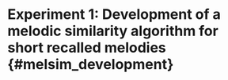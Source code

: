 

# Experiment 1: Development of a melodic similarity algorithm for short recalled melodies {#melsim_development}
